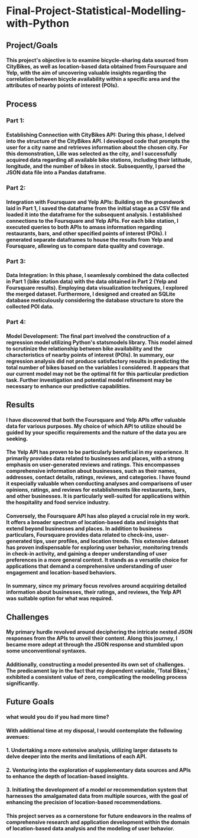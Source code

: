 # Final-Project-Statistical-Modelling-with-Python

## Project/Goals

#### This project's objective is to examine bicycle-sharing data sourced from CityBikes, as well as location-based data obtained from Foursquare and Yelp, with the aim of uncovering valuable insights regarding the correlation between bicycle availability within a specific area and the attributes of nearby points of interest (POIs). 

## Process


### Part 1: 

#### Establishing Connection with CityBikes API: During this phase, I delved into the structure of the CityBikes API. I developed code that prompts the user for a city name and retrieves information about the chosen city. For this demonstration, Lille was selected as the city, and I successfully acquired data regarding all available bike stations, including their latitude, longitude, and the number of bikes in stock. Subsequently, I parsed the JSON data file into a Pandas dataframe.

### Part 2: 

#### Integration with Foursquare and Yelp APIs: Building on the groundwork laid in Part 1, I saved the dataframe from the initial stage as a CSV file and loaded it into the dataframe for the subsequent analysis. I established connections to the Foursquare and Yelp APIs. For each bike station, I executed queries to both APIs to amass information regarding restaurants, bars, and other specified points of interest (POIs). I generated separate dataframes to house the results from Yelp and Foursquare, allowing us to compare data quality and coverage.


### Part 3: 

#### Data Integration: In this phase, I seamlessly combined the data collected in Part 1 (bike station data) with the data obtained in Part 2 (Yelp and Foursquare results). Employing data visualization techniques, I explored the merged dataset. Furthermore, I designed and created an SQLite database meticulously considering the database structure to store the collected POI data.

### Part 4: 

#### Model Development: The final part involved the construction of a regression model utilizing Python's statsmodels library. This model aimed to scrutinize the relationship between bike availability and the characteristics of nearby points of interest (POIs). In summary, our regression analysis did not produce satisfactory results in predicting the total number of bikes based on the variables I considered. It appears that our current model may not be the optimal fit for this particular prediction task. Further investigation and potential model refinement may be necessary to enhance our predictive capabilities.



## Results

#### I have discovered that both the Foursquare and Yelp APIs offer valuable data for various purposes. My choice of which API to utilize should be guided by your specific requirements and the nature of the data you are seeking.

#### The Yelp API has proven to be particularly beneficial in my experience. It primarily provides data related to businesses and places, with a strong emphasis on user-generated reviews and ratings. This encompasses comprehensive information about businesses, such as their names, addresses, contact details, ratings, reviews, and categories. I have found it especially valuable when conducting analyses and comparisons of user opinions, ratings, and reviews for establishments like restaurants, bars, and other businesses. It is particularly well-suited for applications within the hospitality and food service industry.

#### Conversely, the Foursquare API has also played a crucial role in my work. It offers a broader spectrum of location-based data and insights that extend beyond businesses and places. In addition to business particulars, Foursquare provides data related to check-ins, user-generated tips, user profiles, and location trends. This extensive dataset has proven indispensable for exploring user behavior, monitoring trends in check-in activity, and gaining a deeper understanding of user preferences in a more general context. It stands as a versatile choice for applications that demand a comprehensive understanding of user engagement and location-based behaviors.

#### In summary, since my primary focus revolves around acquiring detailed information about businesses, their ratings, and reviews, the Yelp API was suitable option for what was required. 

## Challenges 

#### My primary hurdle revolved around deciphering the intricate nested JSON responses from the APIs to unveil their content. Along this journey, I became more adept at through the JSON response and stumbled upon some unconventional syntaxes.

#### Additionally, constructing a model presented its own set of challenges. The predicament lay in the fact that my dependent variable, 'Total Bikes,' exhibited a consistent value of zero, complicating the modeling process significantly.

## Future Goals
#### what would you do if you had more time?

#### With additional time at my disposal, I would contemplate the following avenues:

#### 1. Undertaking a more extensive analysis, utilizing larger datasets to delve deeper into the merits and limitations of each API.

#### 2. Venturing into the exploration of supplementary data sources and APIs to enhance the depth of location-based insights.

#### 3. Initiating the development of a model or recommendation system that harnesses the amalgamated data from multiple sources, with the goal of enhancing the precision of location-based recommendations.

#### This project serves as a cornerstone for future endeavors in the realms of comprehensive research and application development within the domain of location-based data analysis and the modeling of user behavior.

